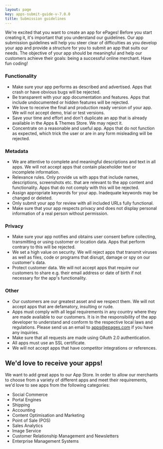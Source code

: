 ```yaml
---
layout: page
key: apps-submit-guide-v-7.0.0
title: Submission guidelines
---
```


We're excited that you want to create an app for ePages!
Before you start creating it, it's important that you understand our guidelines.
Our app submission guidelines will help you steer clear of difficulties as you develop your app and provide a structure for you to submit an app that suits our needs.
The objective of your app should be meaningful and help our customers achieve their goals: being a successful online merchant. Have fun coding!

### Functionality

* Make sure your app performs as described and advertised.
Apps that crash or have obvious bugs will be rejected.
* Be transparent with your app documentation and features.
Apps that include undocumented or hidden features will be rejected.
* We love to receive the final and production ready version of your app.
We will not accept demo, trial or test versions.
* Save your time and effort and don't duplicate an app that is already available in the Apps & Themes Store.
We may reject it.
* Concentrate on a reasonable and useful app.
Apps that do not function as expected, which trick the user or are in any form misleading will be rejected.

### Metadata

* We are attentive to complete and meaningful descriptions and text in all apps.
We will not accept apps that contain placeholder text or incomplete information.
* Relevance rules.
Only provide us with apps that include names, descriptions, screenshots etc. that are relevant to the app content and functionality.
Apps that do not comply with this will be rejected.
* Assign appropriate keywords for your app.
Inadequate keywords may be changed or deleted.
* Only submit your app for review with all included URLs fully functional.
* Make sure that your app respects privacy and does not display personal information of a real person without permission.

### Privacy

* Make sure your app notifies and obtains user consent before collecting, transmitting or using customer or location data.
Apps that perform contrary to this will be rejected.
* We set a high value on security.
We will reject apps that transmit viruses as well as files, code or programs that disrupt, damage or spy on our customer's data.
* Protect customer data.
We will not accept apps that require our customers to share e.g. their email address or date of birth if not necessary for the app's functionality.

### Other

* Our customers are our greatest asset and we respect them.
We will not accept apps that are defamatory, insulting or rude.
* Apps must comply with all legal requirements in any country where they are made available to our customers.
It is in the responsibility of the app developer to understand and conform to the respective local laws and regulations.
Please send us an email to [apps@epages.com](mailto:apps@epages.com) if you have any inquiries.
* Make sure that all requests are made using OAuth 2.0 authentication.
* All apps must use an SSL certificate.
* We will not accept apps that have competitor integrations or references.

## We'd love to receive your apps!

We want to add great apps to our App Store.
In order to allow our merchants to choose from a variety of different apps and meet their requirements, we'd love to see apps from the following categories:

* Social Commerce
* Portal Engines
* Shipping
* Accounting
* Content Optimisation and Marketing
* Point of Sale (POS)
* Sales Analytics
* Image Service
* Customer Relationship Management and Newsletters
* Enterprise Management Systems
